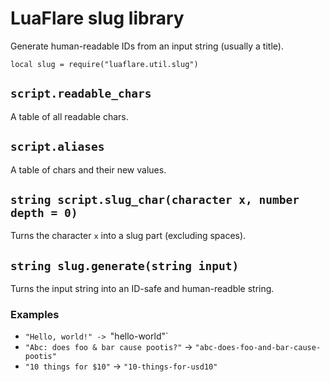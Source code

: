 # LuaFlare slug library

Generate human-readable IDs from an input string (usually a title).

`local slug = require("luaflare.util.slug")`

## `script.readable_chars`

A table of all readable chars.

## `script.aliases`

A table of chars and their new values.

## `string script.slug_char(character x, number depth = 0)`

Turns the character `x` into a slug part (excluding spaces).

## `string slug.generate(string input)`

Turns the input string into an ID-safe and human-readble string.

### Examples

 - `"Hello, world!" -> `"hello-world"`
 - `"Abc: does foo & bar cause pootis?"` -> `"abc-does-foo-and-bar-cause-pootis"`
 - `"10 things for $10"` -> `"10-things-for-usd10"`
